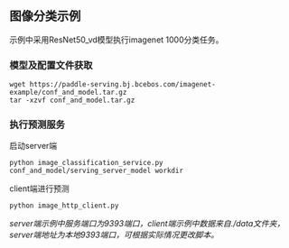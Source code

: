 ## 图像分类示例

示例中采用ResNet50_vd模型执行imagenet 1000分类任务。

### 模型及配置文件获取
```
wget https://paddle-serving.bj.bcebos.com/imagenet-example/conf_and_model.tar.gz
tar -xzvf conf_and_model.tar.gz
```
### 执行预测服务

启动server端
```
python image_classification_service.py conf_and_model/serving_server_model workdir
```

client端进行预测
```
python image_http_client.py
```

*server端示例中服务端口为9393端口，client端示例中数据来自./data文件夹，server端地址为本地9393端口，可根据实际情况更改脚本。*
